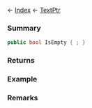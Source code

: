 ← [Index](Api-Index) ← [TextPtr](VRage.Game.ModAPI.Ingame.Utilities.TextPtr)

### Summary

```csharp
public bool IsEmpty { ; }
```

### Returns

### Example

### Remarks

